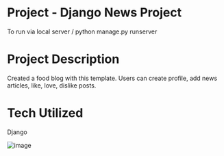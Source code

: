 # Project - Django News Project 
To run via local server / python manage.py runserver 

# Project Description 
Created a food blog with this template.
Users can create profile, add news articles, like, love, dislike posts. 

# Tech Utilized 
Django 

![image](https://user-images.githubusercontent.com/113986306/232380966-e15e2581-f3e0-434c-a0e7-286a2df5c69e.png)
